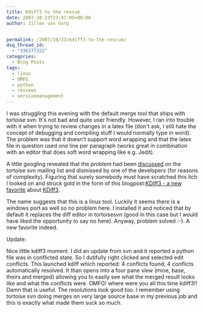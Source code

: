 ```yaml
---
title: Kdiff3 to the rescue
date: 2007-10-23T23:47:05+00:00
author: Jilles van Gurp


permalink: /2007/10/23/kdiff3-to-the-rescue/
dsq_thread_id:
  - "336377322"
categories:
  - Blog Posts
tags:
  - linux
  - OMFG
  - python
  - reviews
  - versionmanagement
---
```

I was struggling this evening with the default merge tool that ships with tortoise svn. It's not bad and quite user friendly. However, I ran into trouble with it when trying to review changes in a latex file (don't ask, I still hate the concept of debugging and compiling stuff I would normally type in word). The problem was that it doesn't support word wrapping and that the latex file in question used one line per paragraph (works great in combination with an editor that does soft word wrapping like e.g. Jedit).

A little googling revealed that the problem had been [discussed](http://svn.haxx.se/tsvnusers/archive-2007-05/0256.shtml) on the tortoise svn mailing list and dismissed by one of the developers (for reasons of complexity). Figuring that surely somebody must have scratched this itch I looked on and struck gold in the form of this blogpost:[KDiff3 - a new favorite](http://www.pluralsight.com/blogs/craig/archive/2004/10/14/2787.aspx) about [KDiff3](http://kdiff3.sourceforge.net/). 

The name suggests that this is a linux tool. Luckily it seems there is a windows port as well so no problem here. I installed it and noticed that by default it replaces the diff editor in tortoisesvn (good in this case but I would have liked the opportunity to say no here). Anyway, problem solved :-). A new favorite indeed.

Update:

Nice little kdiff3 moment. I did an update from svn and it reported a python file was in conflicted state. So I dutifully right clicked and selected edit conflicts. This launched kdiff which reported: 4 conflicts found; 4 conflicts automatically resolved. It than opens into a four pane view (mine, base, theirs and merged) allowing you to easily see what the merged result looks like and what the conflicts were. OMFG! where were you all this time kdiff3!! Damn that is useful. The resolutions look good too. I remember using tortoise svn doing merges on very large source base in my previous job and this is exactly what made them suck so much.